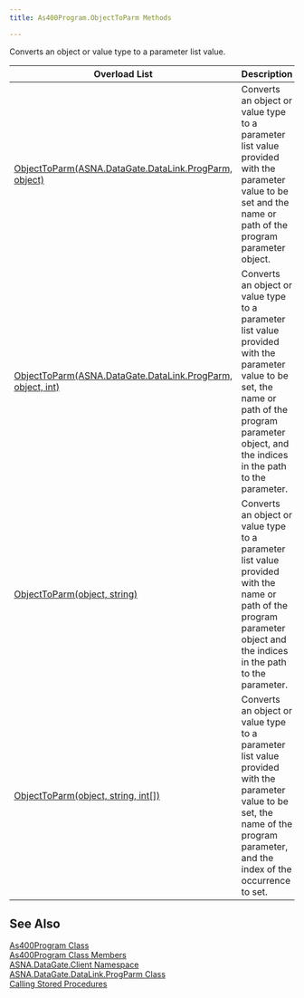 ```yaml
---
title: As400Program.ObjectToParm Methods

---
```


Converts an object or value type to a parameter list value.
<br />



| Overload List | Description |
| ---- | ---- |
| [ObjectToParm(ASNA.DataGate.DataLink.ProgParm, object)](as400program-class-object-to_parm-method4.html) | Converts an object or value type to a parameter list value provided with the parameter value to be set and the name or path of the program parameter object. |
| [ObjectToParm(ASNA.DataGate.DataLink.ProgParm, object, int)](as400program-class-object-to_parm-method1.html) | Converts an object or value type to a parameter list value provided with the parameter value to be set, the name or path of the program parameter object, and the indices in the path to the parameter. |
| [ObjectToParm(object, string)](as400program-class-object-to_parm-method3.html) | Converts an object or value type to a parameter list value provided with the name or path of the program parameter object and the indices in the path to the parameter. |
| [ObjectToParm(object, string, int[])](as400program-class-object-to_parm-method2.html) | Converts an object or value type to a parameter list value provided with the parameter value to be set, the name of the program parameter, and the index of the occurrence to set. |



## See Also


[As400Program Class](as400program-class.html)
      <br />
[As400Program Class Members](as400program-members.html)
      <br />
[ASNA.DataGate.Client Namespace](datagate-client-namespace.html)
      <br />
[ASNA.DataGate.DataLink.ProgParm Class](prog-parm-class.html)
      <br />
[Calling Stored Procedures](calling-stored-procedures.html)

